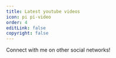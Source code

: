 ```yaml
---
title: Latest youtube videos
icon: pi pi-video
order: 4
editLink: false
copyright: false
---
```


<div class="my-6">
  <YouTubeVideos />
</div>

<!-- Contact Me -->
<div class="border-round-md vp-feature-item" id="contact">
  <div>
    <div class="text-center py-4">
      <div class="my-4 text-md">Connect with me on other social networks!</div>
    </div>
    <div class="flex flex-row justify-content-end flex-wrap gap-4 mx-6 mb-6">
      <a
        v-for="(socialElement, socialIndex) in social"
        :key="socialIndex"
        :href="socialElement.url"
        target="_blank"
        class="flex flex-row gap-2"
        >
        <i :class="socialElement.icon" style="font-size: 1rem"></i>
        </a>
    </div>
  </div>
</div>

<script setup lanf="ts">
  import { ref, onMounted } from 'vue';

  const social= [
    { label: 'linkedin', icon: 'pi pi-linkedin', url: 'https://www.linkedin.com/in/jiwanghosal/' },
    { label: 'youtube', icon: 'pi pi-youtube', url: 'https://www.youtube.com/@stackseekers' },
    { label: 'stackoverflow', icon: 'pi pi-chart-bar', url: 'https://stackoverflow.com/users/10376224/stchr?tab=profile' },
    { label: 'Instagram', icon: 'pi pi-instagram', url: 'https://www.instagram.com/jiwan_ghosal/' },
  ]
</script>
